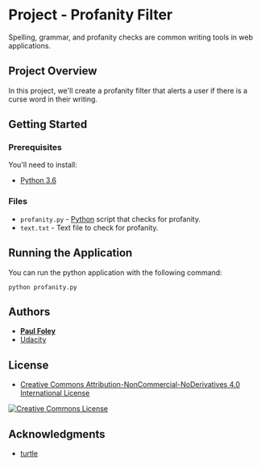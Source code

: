 # Project - Profanity Filter

Spelling, grammar, and profanity checks are common writing tools in web applications.


## Project Overview

In this project, we'll create a profanity filter that alerts a user if there is a curse word in their writing.


## Getting Started

### Prerequisites
You'll need to install:

* [Python 3.6](https://www.python.org/)

### Files

* `profanity.py` - [Python](https://www.python.org/) script that checks for profanity.
* `text.txt` - Text file to check for profanity.

## Running the Application

You can run the python application with the following command:

`python profanity.py`


## Authors

* **[Paul Foley](https://github.com/paulfoley)**
* [Udacity](https://www.udacity.com/)


## License

* <a rel="license" href="https://creativecommons.org/licenses/by-nc-nd/4.0/"> Creative Commons Attribution-NonCommercial-NoDerivatives 4.0 International License</a>

<a rel="license" href="https://creativecommons.org/licenses/by-nc-nd/4.0/">
	<img alt="Creative Commons License" style="border-width:0" src="https://i.creativecommons.org/l/by-nc-nd/4.0/88x31.png" />
</a>


## Acknowledgments

* [turtle](https://docs.python.org/3.0/library/turtle.html)
